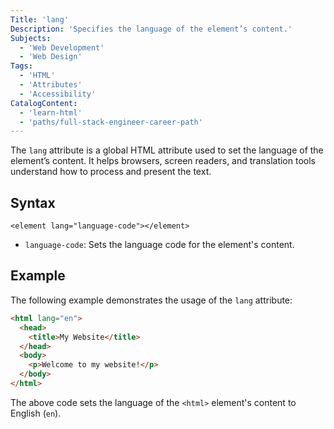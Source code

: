 ```yaml
---
Title: 'lang'
Description: 'Specifies the language of the element’s content.'
Subjects:
  - 'Web Development'
  - 'Web Design'
Tags:
  - 'HTML'
  - 'Attributes'
  - 'Accessibility'
CatalogContent:
  - 'learn-html'
  - 'paths/full-stack-engineer-career-path'
---
```


The `lang` attribute is a global HTML attribute used to set the language of the element’s content. It helps browsers, screen readers, and translation tools understand how to process and present the text.

## Syntax

```pseudo
<element lang="language-code"></element>
```

- `language-code`: Sets the language code for the element's content.

## Example

The following example demonstrates the usage of the `lang` attribute:

```html
<html lang="en">
  <head>
    <title>My Website</title>
  </head>
  <body>
    <p>Welcome to my website!</p>
  </body>
</html>
```

The above code sets the language of the `<html>` element's content to English (`en`).
